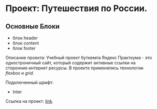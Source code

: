 # Проект: Путешествия по России.

## Основные Блоки

- блок header
- блок content
- блок footer

Описание проекта: Учебный проект буткемпа Яндекс Практкума - это одностроничный сайт, который содержит активные ссылки на сторонние интернет ресурсы. В проекте применялись технологии *flexbox* и *grid*.

Подключенный шрифт:
- Inter

Ссылка на проект: [link](https://github.com/Artefact86/russian-travel-bootcamp.git).